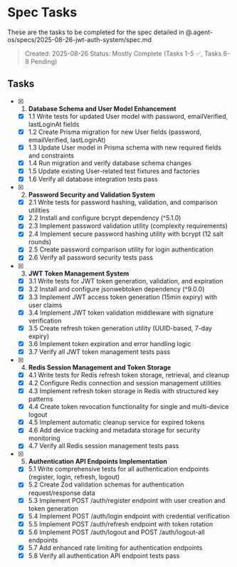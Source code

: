 # Spec Tasks

These are the tasks to be completed for the spec detailed in @.agent-os/specs/2025-08-26-jwt-auth-system/spec.md

> Created: 2025-08-26
> Status: Mostly Complete (Tasks 1-5 ✅, Tasks 6-8 Pending)

## Tasks

- [x] 1. **Database Schema and User Model Enhancement**
  - [x] 1.1 Write tests for updated User model with password, emailVerified, lastLoginAt fields
  - [x] 1.2 Create Prisma migration for new User fields (password, emailVerified, lastLoginAt)
  - [x] 1.3 Update User model in Prisma schema with new required fields and constraints
  - [x] 1.4 Run migration and verify database schema changes
  - [x] 1.5 Update existing User-related test fixtures and factories
  - [x] 1.6 Verify all database integration tests pass

- [x] 2. **Password Security and Validation System**
  - [x] 2.1 Write tests for password hashing, validation, and comparison utilities
  - [x] 2.2 Install and configure bcrypt dependency (^5.1.0)
  - [x] 2.3 Implement password validation utility (complexity requirements)
  - [x] 2.4 Implement secure password hashing utility with bcrypt (12 salt rounds)
  - [x] 2.5 Create password comparison utility for login authentication
  - [x] 2.6 Verify all password security tests pass

- [x] 3. **JWT Token Management System**
  - [x] 3.1 Write tests for JWT token generation, validation, and expiration
  - [x] 3.2 Install and configure jsonwebtoken dependency (^9.0.0)
  - [x] 3.3 Implement JWT access token generation (15min expiry) with user claims
  - [x] 3.4 Implement JWT token validation middleware with signature verification
  - [x] 3.5 Create refresh token generation utility (UUID-based, 7-day expiry)
  - [x] 3.6 Implement token expiration and error handling logic
  - [x] 3.7 Verify all JWT token management tests pass

- [x] 4. **Redis Session Management and Token Storage**
  - [x] 4.1 Write tests for Redis refresh token storage, retrieval, and cleanup
  - [x] 4.2 Configure Redis connection and session management utilities
  - [x] 4.3 Implement refresh token storage in Redis with structured key patterns
  - [x] 4.4 Create token revocation functionality for single and multi-device logout
  - [x] 4.5 Implement automatic cleanup service for expired tokens
  - [x] 4.6 Add device tracking and metadata storage for security monitoring
  - [x] 4.7 Verify all Redis session management tests pass

- [x] 5. **Authentication API Endpoints Implementation**
  - [x] 5.1 Write comprehensive tests for all authentication endpoints (register, login, refresh, logout)
  - [x] 5.2 Create Zod validation schemas for authentication request/response data
  - [x] 5.3 Implement POST /auth/register endpoint with user creation and token generation
  - [x] 5.4 Implement POST /auth/login endpoint with credential verification
  - [x] 5.5 Implement POST /auth/refresh endpoint with token rotation
  - [x] 5.6 Implement POST /auth/logout and POST /auth/logout-all endpoints
  - [x] 5.7 Add enhanced rate limiting for authentication endpoints
  - [x] 5.8 Verify all authentication API endpoint tests pass